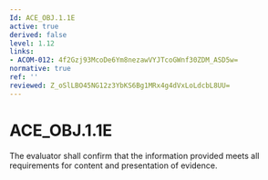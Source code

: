 ```yaml
---
Id: ACE_OBJ.1.1E
active: true
derived: false
level: 1.12
links:
- ACOM-012: 4f2Gzj93McoDe6Ym8nezawVYJTcoGWnf30ZDM_ASD5w=
normative: true
ref: ''
reviewed: Z_oSlLBO45NG12z3YbKS6Bg1MRx4g4dVxLoLdcbL8UU=
---
```


# ACE_OBJ.1.1E

The evaluator shall confirm that the information provided meets all requirements for content and presentation of evidence.